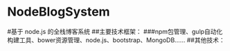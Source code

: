 # NodeBlogSystem
#基于 node.js 的全栈博客系统
  ##主要技术框架：
    ###npm包管理、gulp自动化构建工具、bower资源管理、node.js、bootstrap、MongoDB……
  ##其他技术：
  
